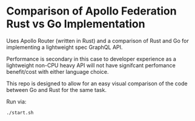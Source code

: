# Comparison of Apollo Federation Rust vs Go Implementation

Uses Apollo Router (written in Rust) and a comparison of Rust and Go for implementing a lightweight spec GraphQL API.

Performance is secondary in this case to developer experience as a lightweight non-CPU heavy API will not have signifcant perfomance benefit/cost with either language choice.

This repo is designed to allow for an easy visual comparison of the code between Go and Rust for the same task.

Run via:

```shell script
./start.sh
```
